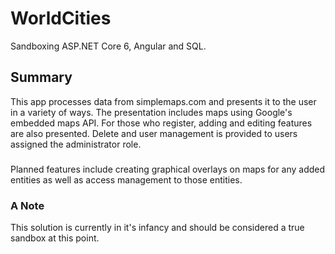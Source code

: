 # WorldCities
Sandboxing ASP.NET Core 6, Angular and SQL.
## Summary
This app processes data from simplemaps.com and presents it to the user in a variety of ways.  The presentation includes maps using Google's embedded maps API.  For those who register, adding and editing features are also presented.  Delete and user management is provided to users assigned the administrator role.
###
Planned features include creating graphical overlays on maps for any added entities as well as access management to those entities.
### A Note
This solution is currently in it's infancy and should be considered a true sandbox at this point.
